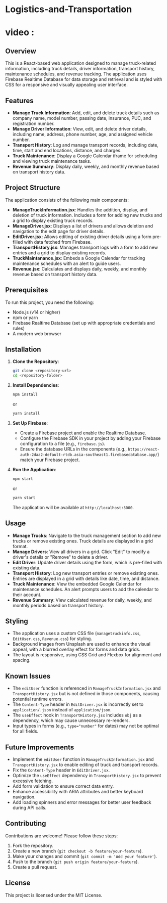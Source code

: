  # Logistics-and-Transportation


 # video :  

## Overview
This is a React-based web application designed to manage truck-related information, including truck details, driver information, transport history, maintenance schedules, and revenue tracking. The application uses Firebase Realtime Database for data storage and retrieval and is styled with CSS for a responsive and visually appealing user interface.

## Features
- **Manage Truck Information**: Add, edit, and delete truck details such as company name, model number, passing date, insurance, PUC, and registration number.
- **Manage Driver Information**: View, edit, and delete driver details, including name, address, phone number, age, and assigned vehicle number.
- **Transport History**: Log and manage transport records, including date, time, start and end locations, distance, and charges.
- **Truck Maintenance**: Display a Google Calendar iframe for scheduling and viewing truck maintenance tasks.
- **Revenue Summary**: Display daily, weekly, and monthly revenue based on transport history data.

## Project Structure
The application consists of the following main components:

- **ManageTruckInformation.jsx**: Handles the addition, display, and deletion of truck information. Includes a form for adding new trucks and a grid to display existing truck records.
- **ManageDriver.jsx**: Displays a list of drivers and allows deletion and navigation to the edit page for driver details.
- **EditDriver.jsx**: Allows editing of existing driver details using a form pre-filled with data fetched from Firebase.
- **TransportHistory.jsx**: Manages transport logs with a form to add new entries and a grid to display existing records.
- **TruckMaintanance.jsx**: Embeds a Google Calendar for tracking maintenance schedules with an alert to guide users.
- **Revenue.jsx**: Calculates and displays daily, weekly, and monthly revenue based on transport history data.

## Prerequisites
To run this project, you need the following:
- Node.js (v14 or higher)
- npm or yarn
- Firebase Realtime Database (set up with appropriate credentials and rules)
- A modern web browser

## Installation
1. **Clone the Repository**:
   ```bash
   git clone <repository-url>
   cd <repository-folder>
   ```

2. **Install Dependencies**:
   ```bash
   npm install
   ```
   or
   ```bash
   yarn install
   ```

3. **Set Up Firebase**:
   - Create a Firebase project and enable the Realtime Database.
   - Configure the Firebase SDK in your project by adding your Firebase configuration to a file (e.g., `firebase.js`).
   - Ensure the database URLs in the components (e.g., `https://react-auth-2daa2-default-rtdb.asia-southeast1.firebasedatabase.app/`) match your Firebase project.

4. **Run the Application**:
   ```bash
   npm start
   ```
   or
   ```bash
   yarn start
   ```

   The application will be available at `http://localhost:3000`.

## Usage
- **Manage Trucks**: Navigate to the truck management section to add new trucks or remove existing ones. Truck details are displayed in a grid format.
- **Manage Drivers**: View all drivers in a grid. Click "Edit" to modify a driver's details or "Remove" to delete a driver.
- **Edit Driver**: Update driver details using the form, which is pre-filled with existing data.
- **Transport History**: Log new transport entries or remove existing ones. Entries are displayed in a grid with details like date, time, and distance.
- **Truck Maintenance**: View the embedded Google Calendar for maintenance schedules. An alert prompts users to add the calendar to their account.
- **Revenue Summary**: View calculated revenue for daily, weekly, and monthly periods based on transport history.

## Styling
- The application uses a custom CSS file (`managetruckinfo.css`, `EditUser.css`, `Revenue.css`) for styling.
- Background images from Unsplash are used to enhance the visual appeal, with a blurred overlay effect for forms and data grids.
- The layout is responsive, using CSS Grid and Flexbox for alignment and spacing.

## Known Issues
- The `editUser` function is referenced in `ManageTruckInformation.jsx` and `TransportHistory.jsx` but is not defined in those components, causing potential runtime errors.
- The `Content-Type` header in `EditDriver.jsx` is incorrectly set to `application/.json` instead of `application/json`.
- The `useEffect` hook in `TransportHistory.jsx` includes `obj` as a dependency, which may cause unnecessary re-renders.
- Input types in forms (e.g., `type="number"` for dates) may not be optimal for all fields.

## Future Improvements
- Implement the `editUser` function in `ManageTruckInformation.jsx` and `TransportHistory.jsx` to enable editing of truck and transport records.
- Fix the `Content-Type` header in `EditDriver.jsx`.
- Optimize the `useEffect` dependency in `TransportHistory.jsx` to prevent excessive fetching.
- Add form validation to ensure correct data entry.
- Enhance accessibility with ARIA attributes and better keyboard navigation.
- Add loading spinners and error messages for better user feedback during API calls.

## Contributing
Contributions are welcome! Please follow these steps:
1. Fork the repository.
2. Create a new branch (`git checkout -b feature/your-feature`).
3. Make your changes and commit (`git commit -m 'Add your feature'`).
4. Push to the branch (`git push origin feature/your-feature`).
5. Create a pull request.

## License
This project is licensed under the MIT License.